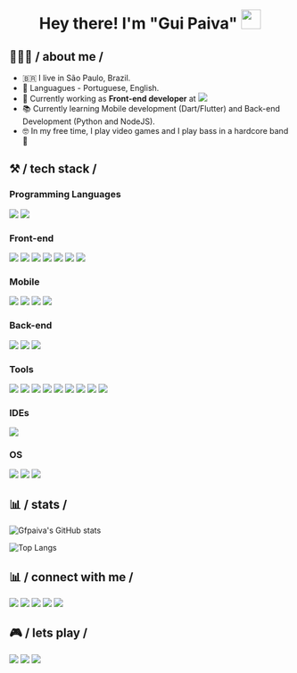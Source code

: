 <h1 align="center">Hey there! I'm "Gui Paiva" <img src="https://media.giphy.com/media/hvRJCLFzcasrR4ia7z/giphy.gif" width="35"></h1>

## 👨🏻‍💻 / about me /

- 🇧🇷 I live in São Paulo, Brazil.
- 💬 Languagues - Portuguese, English.
- 🏢 Currently working as **Front-end developer** at <a href="https://picpay.com/" target="_blank"><img src="https://img.shields.io/badge/-PicPay-05122A?style=flat&logo=picpay" /></a>
- 📚 Currently learning Mobile development (Dart/Flutter) and Back-end Development (Python and NodeJS).
- 🤓 In my free time, I play video games and I play bass in a hardcore band 🤘

## ⚒️ / tech stack /

### Programming Languages
<img src="https://img.shields.io/badge/-JavaScript-05122A?style=flat&logo=javascript" /> <img src="https://img.shields.io/badge/-TypeScript-05122A?style=flat&logo=typescript" />

### Front-end
<img src="https://img.shields.io/badge/-HTML-05122A?style=flat&logo=html5" /> <img src="https://img.shields.io/badge/-CSS-05122A?style=flat&logo=css3" /> <img src="https://img.shields.io/badge/-Sass-05122A?style=flat&logo=sass" /> <img src="https://img.shields.io/badge/-React-05122A?style=flat&logo=react" /> <img src="https://img.shields.io/badge/-NextJS-05122A?style=flat&logo=next.js" /> <img src="https://img.shields.io/badge/-Storybook-05122A?style=flat&logo=storybook" /> <img src="https://img.shields.io/badge/-Testing_Library-05122A?style=flat&logo=TestingLibrary" />

### Mobile
<img src="https://img.shields.io/badge/-Dart-05122A?style=flat&logo=dart" /> <img src="https://img.shields.io/badge/-Flutter-05122A?style=flat&logo=flutter" /> <img src="https://img.shields.io/badge/-React_Native-05122A?style=flat&logo=react" /> <img src="https://img.shields.io/badge/-Expo-05122A?style=flat&logo=expo" />

### Back-end
<img src="https://img.shields.io/badge/-NodeJS-05122A?style=flat&logo=node.js" /> <img src="https://img.shields.io/badge/-ExpressJS-05122A?style=flat&logo=express" /> <img src="https://img.shields.io/badge/-FastAPI-05122A?style=flat&logo=fastapi" />

### Tools
<img src="https://img.shields.io/badge/-Git-05122A?style=flat&logo=git" /> <img src="https://img.shields.io/badge/-ESLint-05122A?style=flat&logo=eslint" /> <img src="https://img.shields.io/badge/-Prettier-05122A?style=flat&logo=prettier" /> <img src="https://img.shields.io/badge/-Docker-05122A?style=flat&logo=docker" /> <img src="https://img.shields.io/badge/-Firebase-05122A?style=flat&logo=firebase" /> <img src="https://img.shields.io/badge/-Cypress-05122A?style=flat&logo=cypress" /> <img src="https://img.shields.io/badge/-Jest-05122A?style=flat&logo=jest" /> <img src="https://img.shields.io/badge/-NX-05122A?style=flat&logo=nx" /> <img src="https://img.shields.io/badge/-New_Relic-05122A?style=flat&logo=newrelic" />

### IDEs
<img src="https://img.shields.io/badge/-VS_Code-05122A?style=flat&logo=visualstudiocode" />

### OS
<img src="https://img.shields.io/badge/-macOS-05122A?style=flat&logo=apple" /> <img src="https://img.shields.io/badge/-Ubuntu-05122A?style=flat&logo=ubuntu" /> <img src="https://img.shields.io/badge/-Windows-05122A?style=flat&logo=windows" />


## 📊 / stats /

![Gfpaiva's GitHub stats](https://github-readme-stats.vercel.app/api?username=gfpaiva&count_private=true&show_icons=true&theme=dracula&hide=contribs)

![Top Langs](https://github-readme-stats.vercel.app/api/top-langs/?username=gfpaiva&layout=compact&theme=dracula)

## 📊 / connect with me /

<a href="https://guilherme.dev/resume.pdf" target="_blank"><img src="https://img.shields.io/badge/-My_Resume-05122A?style=flat&logo=readme" /></a>
<a href="https://guilherme.dev/" target="_blank"><img src="https://img.shields.io/badge/-https://guilherme.dev/-05122A?style=flat&logo=googlechrome" /></a>
<a href="mailto:gf.paiva@yahoo.com.br" target="_blank"><img src="https://img.shields.io/badge/-gf.paiva@yahoo.com.br-05122A?style=flat&logo=mail.ru" /></a>
<a href="https://www.linkedin.com/in/gfpaiva/" target="_blank"><img src="https://img.shields.io/badge/-gfpaiva-05122A?style=flat&logo=linkedin" /></a>
<a href="https://www.instagram.com/gf.paiva/" target="_blank"><img src="https://img.shields.io/badge/-gf.paiva-05122A?style=flat&logo=instagram" /></a>

## 🎮 / lets play /

<a href="https://steamcommunity.com/id/gfpaiva/" target="_blank"><img src="https://img.shields.io/badge/-gfpaiva-05122A?style=flat&logo=steam" /></a>
<a href="https://account.xbox.com/pt-br/profile?gamertag=gfx6974" target="_blank"><img src="https://img.shields.io/badge/-gfx6974-05122A?style=flat&logo=xbox" /></a>
<img src="https://img.shields.io/badge/-suicidalll%231535-05122A?style=flat&logo=battle.net" />


